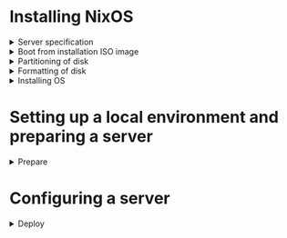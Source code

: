 # Installing NixOS

<details>
<summary>Server specification</summary>
<br>

| Hardware | Configuration |
| :--- | :--- |
| Processor | Intel Core i7-4790, 4x3600 MHz |
| Memory | 32 GB DDR3 1600 MHz |
| Disks | 120 GB SSD x 2, 4 TB HDD x 1 |

</details>

<details>
<summary>Boot from installation ISO image</summary>
<br>

Boot from installation ISO image (Minimal, 64-bit Intel/AMD):

1. set a password for the `nixos` user
   ```bash
   passwd
   ```

2. connect from a remote host
   ```bash
   ssh nixos@[SERVER_IP_ADDRESS]
   ```

</details>

<details>
<summary>Partitioning of disk</summary>
<br>

> Ignore info messages from parted: `Information: You may need to update /etc/fstab.`

1. delete data from SSD drives
   ```bash
   sudo shred --verbose /dev/sdX
   ```

2. find disk which connected to SATA-port 1
   ```bash
   $ for i in /dev/disk/by-path/*;do [[ ! "$i" =~ '-part[0-9]+$' ]] && echo "Port $(basename "$i"|grep -Po '(?<=ata-)[0-9]+'): $(readlink -f "$i")";done
   Port 1: /dev/sdb
   ```

3. create a GPT partition table
   ```bash
   sudo parted /dev/sdb -- mklabel gpt
   ```

4. create a `root` partition, left 16GiB for `swap` partition at the end of disk and 512MiB for `boot` partition at the beggining of disk
   ```bash
   sudo parted /dev/sdb -- mkpart primary 512MiB -16GiB
   ```

5. create a `swap` partition
   ```bash
   sudo parted -a none /dev/sdb -- mkpart primary linux-swap -16GiB 100%
   ```

6. create a `boot` partition
   ```bash
   sudo parted /dev/sdb -- mkpart ESP fat32 1MiB 512MiB
   sudo parted /dev/sdb -- set 3 esp on
   ```

</details>

<details>
<summary>Formatting of disk</summary>
<br>

1. format a `root` partition to ext4, add a label `nixos`
   ```bash
   sudo mkfs.ext4 -L nixos /dev/sdb1
   ```

2. create a `swap` partition, add a label `swap`
   ```bash
   sudo mkswap -L swap /dev/sdb2
   ```

3. create a `boot` partition, add a lable `boot`
   ```bash
   sudo mkfs.fat -F 32 -n boot /dev/sdb3
   ```

</details>

<details>
<summary>Installing OS</summary>
<br>

1. mount the target file system on which NixOS should be installed on `/mnt`
   ```bash
   sudo mount /dev/disk/by-label/nixos /mnt
   ```

2. mount the boot file system on `/mnt/boot`
   ```bash
   sudo mkdir -p /mnt/boot
   sudo mount /dev/disk/by-label/boot /mnt/boot
   ```

3. generate an initial configuration file
   ```bash
   sudo nixos-generate-config --root /mnt
   ```

4. edit a configuration file
   ```bash
   sudo nano /mnt/etc/nixos/configuration.nix
   ```
   * enable OpenSSH service
   * allow login as root user
   ```
   services.openssh = {
     enable = true;
     settings.PermitRootLogin = "yes";
   };
   ```

5. run the installation
   ```bash
   sudo nixos-install
   ```

6. at the end of the installation set the password for the root user. If something went wrong, set it manually
   ```bash
   [nixos@nixos:~]$ sudo nixos-enter --root '/mnt'
   [root@nixos:/]# passwd
   [root@nixos:/]# exit
   ```

7. reboot system
   ```bash
   sudo reboot
   ```

8. after reboot check connection under the `root` user
   ```bash
   ssh root@[SERVER_IP_ADDRESS]
   ```

9. delete data from HDD drive
   * run the process in the background, because it can take a long time
     ```bash
     sudo shred --verbose /dev/sdX >> shred.log 2>&1 &
     ```
   * display logs
     ```bash
     tail -f shred.log
     ```

</details>

# Setting up a local environment and preparing a server

<details>
<summary>Prepare</summary>
<br>

1. build an image
   ```bash
   docker build --rm --file Dockerfile --tag ansible:2.15.1 .
   ```

2. create a Vault password file named `.vault_password` and add a password in it

3. create an encrypted file
   ```bash
   docker run --rm -ti \
     --volume=$(pwd):/etc/ansible \
     ansible:2.15.1 \
       ansible-vault create host_vars/localhost/vault.yml
   ```

4. write credentials to encrypted file
   ```bash
   ---
   vault_server_ip_address: 192.168.0.1
   vault_server_root_account_password: 'S0me P@ssword'
   vault_server_technical_account_username: [VALUE]

   vault_1password_device_id: [VALUE] (can be found in `~/.config/op/config` on Alpine linux)
   vault_1password_master_password: 'S0me P@ssword'
   vault_1password_subdomain: my
   vault_1password_email_address: email@example.com
   vault_1password_secret_key: [VALUE]

   vault_domain_name_internal: example.com

   vault_mattermost_postgres_username: [VALUE]
   vault_mattermost_postgres_database: [VALUE]

   vault_redis_exporter_redis_username: [VALUE]

   vault_gitlab_postgres_username: [VALUE]
   vault_gitlab_postgres_database: [VALUE]

   vault_postgres_exporter_postgres_username: [VALUE]

   vault_pgadmin_postgres_username: [VALUE]

   vault_grafana_postgres_username: [VALUE]
   vault_grafana_redis_username: [VALUE]
   ```

5. run a playbook to do an initial configuration on a server and configure a local environment
   ```bash
   docker run --rm -t \
     --volume=$(pwd):/etc/ansible \
     ansible:2.15.1 \
       ansible-playbook site.yml --tags prepare
   ```

6. run a playbook to create secrets
   ```bash
   docker run --rm -t \
     --volume=$(pwd):/etc/ansible \
     ansible:2.15.1 \
       ansible-playbook site.yml --tags secrets
   ```

7. grafana dashboard sources

   | Service | Dashboard source (based on) |
   | :--- | :--- |
   | MinIO | https://grafana.com/grafana/dashboards/13502-minio-dashboard/ |
   | Mimir | https://grafana.com/grafana/dashboards/16007-mimir-alertmanager/<br>https://grafana.com/grafana/dashboards/16009-mimir-compactor/<br>https://grafana.com/grafana/dashboards/16011-mimir-object-store/<br>https://grafana.com/grafana/dashboards/16012-mimir-overrides/<br>https://grafana.com/grafana/dashboards/16013-mimir-queries/<br>https://grafana.com/grafana/dashboards/16016-mimir-reads/<br>https://grafana.com/grafana/dashboards/16018-mimir-ruler/<br>https://grafana.com/grafana/dashboards/16021-mimir-tenants/<br>https://grafana.com/grafana/dashboards/16022-mimir-top-tenants/<br>https://grafana.com/grafana/dashboards/16026-mimir-writes/ |
   | Prometheus | Administration -> Data Sources -> Prometheus -> Dashboards -> Prometheus Stats<br>Administration -> Data Sources -> Prometheus -> Dashboards -> Prometheus 2.0 Stats |
   | Node Exporter | https://grafana.com/grafana/dashboards/13978-node-exporter-quickstart-and-dashboard/<br>https://grafana.com/grafana/dashboards/6014-host-stats-0-16-0/ |
   | PostgreSQL Exporter | https://grafana.com/grafana/dashboards/14114-postgres-overview/ |
   | Redis | https://grafana.com/grafana/dashboards/14091-redis-dashboard-for-prometheus-redis-exporter-1-x/<br>Administration -> Data Sources -> GitLab-Redis -> Dashboards -> Redis<br>Administration -> Data Sources -> GitLab-Redis -> Dashboards -> Redis Streaming |
   | GitLab | https://gitlab.com/gitlab-org/grafana-dashboards/-/blob/master/omnibus/gitaly.json<br>https://gitlab.com/gitlab-org/grafana-dashboards/-/blob/master/omnibus/overview.json<br>https://gitlab.com/gitlab-org/grafana-dashboards/-/blob/master/omnibus/postgresql.json<br>https://gitlab.com/gitlab-org/grafana-dashboards/-/blob/master/omnibus/rails-app.json<br>https://gitlab.com/gitlab-org/grafana-dashboards/-/blob/master/omnibus/redis.json<br>https://gitlab.com/gitlab-org/grafana-dashboards/-/blob/master/omnibus/registry.json<br>https://gitlab.com/gitlab-org/grafana-dashboards/-/blob/master/omnibus/service_platform_metrics.json |
   | Grafana | Administration -> Data Sources -> Prometheus -> Dashboards -> Grafana metrics |

8. run a playbook to upload grafana dashboards
   ```bash
   docker run --rm -t \
     --volume=$(pwd):/etc/ansible \
     ansible:2.15.1 \
       ansible-playbook site.yml --tags dashboards
   ```

9. run a playbook to upgrade NixOS and services to the latest version
   ```bash
   docker run --rm -ti \
     --volume=$(pwd):/etc/ansible \
     ansible:2.15.1 \
       ansible-playbook site.yml --tags upgrade
   ```

</details>

# Configuring a server

<details>
<summary>Deploy</summary>
<br>

1. run a playbook to configure a server
   ```bash
   docker run --rm -t \
     --volume=$(pwd):/etc/ansible \
     ansible:2.15.1 \
       ansible-playbook site.yml
   ```

2. import certificates in Firefox: Preferences -> Privacy & Security -> Security -> Certificates -> View Certificates...
   * import certificate authority: Authorities -> Import... -> ca.pem (choose `Trust this CA to identify websites.`)
   * import user certificate for authentication: Your Certificates -> Import... -> user.pfx (leave the password field blank and click Log in)

</details>
